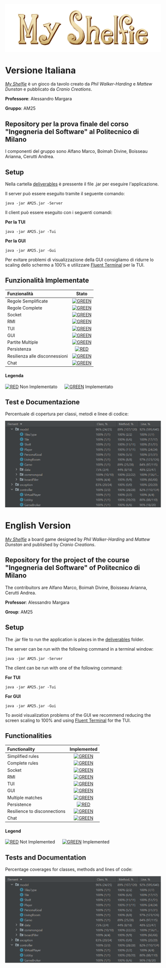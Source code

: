 ![MYSHELFIE](images_for_readme/Title2000x618px.png)

# Versione Italiana

[*My Shelfie*](https://www.craniocreations.it/prodotto/my-shelfie) è un gioco da tavolo creato da _Phil Walker-Harding_ e _Mattew Dunstan_ e pubblicato da _Cranio Creations_.

**Professore**: Alessandro Margara

**Gruppo**: AM25

## Repository per la prova finale del corso "Ingegneria del Software" al Politecnico di Milano
I componenti del gruppo sono Alfano Marco, Boimah Divine, Boisseau Arianna, Cerutti Andrea.

## Setup
Nella cartella [deliverables](deliverables) è pressente il file .jar per eseguire l'applicazione.

Il server può essere eseguito tramite il seguente comando:
~~~
java -jar AM25.jar -Server
~~~
Il client può essere eseguito con i seguenti comandi: 

**Per la TUI**
~~~
java -jar AM25.jar -Tui
~~~
**Per la GUI**
~~~
java -jar AM25.jar -Gui
~~~

Per evitare problemi di visualizzazione della GUI consigliamo di ridurre lo scaling dello schermo a 100% e utilizzare [Fluent Terminal](https://github.com/felixse/FluentTerminal) per la TUI.


## Funzionalità Implementate
| Funzionalità | Stato |
|:-----------------------|:------------------------------------:|
| Regole Semplificate | [![GREEN](http://placehold.it/15/44bb44/44bb44)]() |
| Regole Complete | [![GREEN](http://placehold.it/15/44bb44/44bb44)]() |
| Socket | [![GREEN](http://placehold.it/15/44bb44/44bb44)]() |
| RMI | [![GREEN](http://placehold.it/15/44bb44/44bb44)]() |
| TUI | [![GREEN](http://placehold.it/15/44bb44/44bb44)]() |
| GUI | [![GREEN](http://placehold.it/15/44bb44/44bb44)]() |
| Partite Multiple | [![GREEN](http://placehold.it/15/44bb44/44bb44)]() |
| Persistenza | [![RED](http://placehold.it/15/f03c15/f03c15)]() |
| Resilienza alle disconnessioni| [![GREEN](http://placehold.it/15/44bb44/44bb44)]() |
| Chat | [![GREEN](http://placehold.it/15/44bb44/44bb44)]() |

#### Legenda

[![RED](http://placehold.it/15/f03c15/f03c15)]() Non Implementato &nbsp;&nbsp;&nbsp;&nbsp;
[![GREEN](http://placehold.it/15/44bb44/44bb44)]() Implementato

## Test e Documentazione
Percentuale di copertura per classi, metodi e linee di codice:

![COVERAGE](images_for_readme/TestCoverage.png)

# English Version

[*My Shelfie*](https://www.craniocreations.it/en/product/my-shelfie) a board game designed by _Phil Walker-Harding_ and _Mattew Dunstan_ and published by _Cranio Creations_.

## Repository for the project of the course "Ingegneria del Software" of Politecnico di Milano
The contribuitors are Alfano Marco, Boimah Divine, Boisseau Arianna, Cerutti Andrea.

**Professor**: Alessandro Margara

**Group**: AM25

## Setup
The .jar file to run the application is places in the [deliverables](deliverables) folder.

The server can be run with the following command in a terminal window:
~~~
java -jar AM25.jar -Server
~~~
The client can be run with one of the following command: 

**For TUI**
~~~
java -jar AM25.jar -Tui
~~~
**For GUI**
~~~
java -jar AM25.jar -Gui
~~~

To avoid visualization problems of the GUI we recommend reducing the screen scaling to 100% and using [Fluent Terminal](https://github.com/felixse/FluentTerminal) for the TUI.

## Functionalities

| Functionality | Implemented |
|:-----------------------|:------------------------------------:|
| Simplified rules | [![GREEN](http://placehold.it/15/44bb44/44bb44)]() |
| Complete rules   | [![GREEN](http://placehold.it/15/44bb44/44bb44)]() |
| Socket           | [![GREEN](http://placehold.it/15/44bb44/44bb44)]() |
| RMI     | [![GREEN](http://placehold.it/15/44bb44/44bb44)]() |
| TUI | [![GREEN](http://placehold.it/15/44bb44/44bb44)]() |
| GUI | [![GREEN](http://placehold.it/15/44bb44/44bb44)]() |
| Multiple matches | [![GREEN](http://placehold.it/15/44bb44/44bb44)]() |
| Persistence | [![RED](http://placehold.it/15/f03c15/f03c15)]() |
| Resilience to disconnections| [![GREEN](http://placehold.it/15/44bb44/44bb44)]() |
| Chat | [![GREEN](http://placehold.it/15/44bb44/44bb44)]() |

#### Legend

[![RED](http://placehold.it/15/f03c15/f03c15)]() Not Implemented &nbsp;&nbsp;&nbsp;&nbsp;
[![GREEN](http://placehold.it/15/44bb44/44bb44)]() Implemented

## Tests and Documentation
Percentage coverages for classes, methods and lines of code:

![COVERAGE](images_for_readme/TestCoverage.png)
